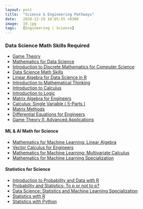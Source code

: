 ```yaml
---
layout: post
title:  "Science & Engineering Pathways"
date:   2020-12-29 18:05:55 +0300
image:  19.jpg
tags:   [Engineering | Science]
---
```

### Data Science Math Skills Required
  - [Game Theory](https://kanger.dev/run/game-theory-stanford/)
  - [Mathematics for Data Science](https://kanger.dev/run/mathematics-for-data-science-specialization-hse/)
  - [Introduction to Discrete Mathematics for Computer Science](https://kanger.dev/run/introduction-to-discrete-maths-for-cs-specialization-hse/)
  - [Data Science Math Skills](https://kanger.dev/run/data-science-math-skills-duke/)
  - [Linear Algebra for Data Science in R](https://www.datacamp.com/courses/linear-algebra-for-data-science-in-r?tap_a=5644-dce66f&tap_s=675229-d67dcf&utm_medium=affiliate&utm_source=saqibjan4)
  - [Introduction to Mathematical Thinking](https://kanger.dev/run/introduction-to-mathematical-thinking-stanford/)
  - [Introduction to Calculus](https://kanger.dev/run/introduction-to-calculus-university-of-sydney/)
  - [Introduction to Logic](https://kanger.dev/run/introduction-to-logic-stanford/)
  - [Matrix Algebra for Engineers](https://kanger.dev/run/matrix-algebra-for-engineers-hkust/)
  - [Calculus: Single Variable ( 5-Parts )](https://kanger.dev/run/calculus-single-variable-penn/)
  - [Matrix Methods](https://kanger.dev/run/matrix-methods-university-of-minnesota/)
  - [Differential Equations for Engineers](https://kanger.dev/run/differential-equations-for-engineers-hkust/)
  - [Game Theory II: Advanced Applications](https://click.linksynergy.com/deeplink?id=ZbA30aiKocg&mid=40328&murl=https%3A%2F%2Fwww.coursera.org%2Flearn%2Fgame-theory-2)

####  ML & AI Math for Science
  - [Mathematics for Machine Learning: Linear Algebra](https://kanger.dev/run/mathematics-for-ml-linear-algebra-imperial/)
  - [Vector Calculus for Engineers](https://kanger.dev/run/vector-calculus-for-engineers-hkust/)
  - [Mathematics for Machine Learning: Multivariate Calculus](https://kanger.dev/run/mathematics-for-ml-multivariate-calculus-imperial/)
  - [Mathematics for Machine Learning Specialization](https://kanger.dev/run/mathematics-for-ml-specialization-imperial/)


#### Statistics for Science
  - [Introduction to Probability and Data with R](https://www.coursera.org/learn/probability-intro?ranMID=40328&ranEAID=ZbA30aiKocg&ranSiteID=ZbA30aiKocg-2qodN7SHLmhXjgUfBL9ilQ&siteID=ZbA30aiKocg-2qodN7SHLmhXjgUfBL9ilQ&utm_content=10&utm_medium=partners&utm_source=linkshare&utm_campaign=ZbA30aiKocg)
  - [Probability and Statistics: To p or not to p?](https://www.coursera.org/learn/probability-statistics?ranMID=40328&ranEAID=ZbA30aiKocg&ranSiteID=ZbA30aiKocg-ui1jeu6o4V.3ZXFSURJ8Eg&siteID=ZbA30aiKocg-ui1jeu6o4V.3ZXFSURJ8Eg&utm_content=10&utm_medium=partners&utm_source=linkshare&utm_campaign=ZbA30aiKocg)
  - [Data Science: Statistics and Machine Learning Specialization](https://www.coursera.org/specializations/data-science-statistics-machine-learning?ranMID=40328&ranEAID=ZbA30aiKocg&ranSiteID=ZbA30aiKocg-qMTUbNSuVsGVRqlgjtWyrA&siteID=ZbA30aiKocg-qMTUbNSuVsGVRqlgjtWyrA&utm_content=10&utm_medium=partners&utm_source=linkshare&utm_campaign=ZbA30aiKocg)
  - [Statistics with R](https://kanger.dev/run/statistics-with-r-specialization-coursera/)
  - [Statistics with Python](https://kanger.dev/run/statistics-with-python-specialization-coursera/)



[jekyll-docs]: https://jekyllrb.com/docs/home
[jekyll-gh]:   https://github.com/jekyll/jekyll
[jekyll-talk]: https://talk.jekyllrb.com/
